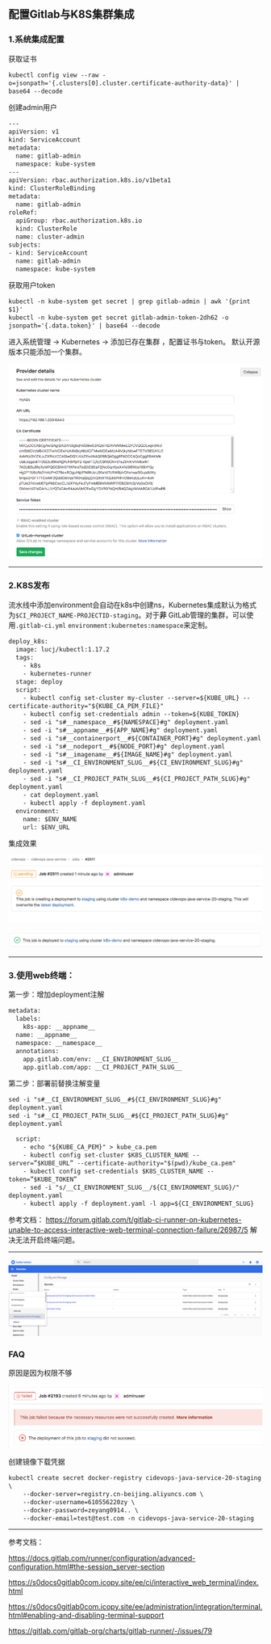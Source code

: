 ## 配置Gitlab与K8S集群集成



### 1.系统集成配置

获取证书

```
kubectl config view --raw -o=jsonpath='{.clusters[0].cluster.certificate-authority-data}' | base64 --decode
```

创建admin用户

```
---
apiVersion: v1
kind: ServiceAccount
metadata:
  name: gitlab-admin
  namespace: kube-system
---
apiVersion: rbac.authorization.k8s.io/v1beta1
kind: ClusterRoleBinding
metadata:
  name: gitlab-admin
roleRef:
  apiGroup: rbac.authorization.k8s.io
  kind: ClusterRole
  name: cluster-admin
subjects:
- kind: ServiceAccount
  name: gitlab-admin
  namespace: kube-system
```

获取用户token

```
kubectl -n kube-system get secret | grep gitlab-admin | awk '{print $1}'
kubectl -n kube-system get secret gitlab-admin-token-2dh62 -o jsonpath='{.data.token}' | base64 --decode
```

进入系统管理 -> Kubernetes -> 添加已存在集群 ，配置证书与token。 默认开源版本只能添加一个集群。

![images](images/22.png)

----



### 2.K8S发布

流水线中添加environment会自动在k8s中创建ns，Kubernetes集成默认为格式为`$CI_PROJECT_NAME-PROJECTID-staging`。对于**非** GitLab管理的集群，可以使用`.gitlab-ci.yml` `environment:kubernetes:namespace`来定制。

```
deploy_k8s:
  image: lucj/kubectl:1.17.2
  tags:
    - k8s
    - kubernetes-runner
  stage: deploy
  script:
    - kubectl config set-cluster my-cluster --server=${KUBE_URL} --certificate-authority="${KUBE_CA_PEM_FILE}"
    - kubectl config set-credentials admin --token=${KUBE_TOKEN}
    - sed -i "s#__namespace__#${NAMESPACE}#g" deployment.yaml 
    - sed -i "s#__appname__#${APP_NAME}#g" deployment.yaml 
    - sed -i "s#__containerport__#${CONTAINER_PORT}#g" deployment.yaml 
    - sed -i "s#__nodeport__#${NODE_PORT}#g" deployment.yaml 
    - sed -i "s#__imagename__#${IMAGE_NAME}#g" deployment.yaml 
    - sed -i "s#__CI_ENVIRONMENT_SLUG__#${CI_ENVIRONMENT_SLUG}#g" deployment.yaml 
    - sed -i "s#__CI_PROJECT_PATH_SLUG__#${CI_PROJECT_PATH_SLUG}#g" deployment.yaml
    - cat deployment.yaml
    - kubectl apply -f deployment.yaml  
  environment:
    name: $ENV_NAME
    url: $ENV_URL

```

集成效果

![images](images/25.png)

![images](images/26.png)





---



### 3.使用web终端：

第一步：增加deployment注解

```
metadata:
  labels:
    k8s-app: __appname__
  name: __appname__
  namespace: __namespace__
  annotations:
    app.gitlab.com/env: __CI_ENVIRONMENT_SLUG__
    app.gitlab.com/app: __CI_PROJECT_PATH_SLUG__
```

第二步：部署前替换注解变量

```
sed -i "s#__CI_ENVIRONMENT_SLUG__#${CI_ENVIRONMENT_SLUG}#g" deployment.yaml 
sed -i "s#__CI_PROJECT_PATH_SLUG__#${CI_PROJECT_PATH_SLUG}#g" deployment.yaml 
```



```
  script:
    - echo "${KUBE_CA_PEM}" > kube_ca.pem
    - kubectl config set-cluster $K8S_CLUSTER_NAME --server=”$KUBE_URL” --certificate-authority="$(pwd)/kube_ca.pem"
    - kubectl config set-credentials $K8S_CLUSTER_NAME --token=”$KUBE_TOKEN”
    - sed -i "s/__CI_ENVIRONMENT_SLUG__/${CI_ENVIRONMENT_SLUG}/" deployment.yaml
    - kubectl apply -f deployment.yaml -l app=${CI_ENVIRONMENT_SLUG}
```



参考文档： https://forum.gitlab.com/t/gitlab-ci-runner-on-kubernetes-unable-to-access-interactive-web-terminal-connection-failure/26987/5  解决无法开启终端问题。

---



![images](images/24.png)

### FAQ

原因是因为权限不够

![images](images/23.png)



创建镜像下载凭据

```
kubectl create secret docker-registry cidevops-java-service-20-staging \
    --docker-server=registry.cn-beijing.aliyuncs.com \
    --docker-username=610556220zy \
    --docker-password=zeyang0914.. \
    --docker-email=test@test.com -n cidevops-java-service-20-staging
```

---



参考文档：

https://docs.gitlab.com/runner/configuration/advanced-configuration.html#the-session_server-section

https://s0docs0gitlab0com.icopy.site/ee/ci/interactive_web_terminal/index.html

https://s0docs0gitlab0com.icopy.site/ee/administration/integration/terminal.html#enabling-and-disabling-terminal-support



https://gitlab.com/gitlab-org/charts/gitlab-runner/-/issues/79


